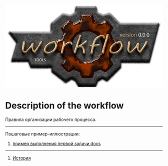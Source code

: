 ﻿[![logo](logo.png)](../README.md "for users")  

Description of the workflow
===========================
Правила организации рабочего процесса.  

----------------------------------------------------------------

Пошаговые пример-иллюстрации:
1. [пример выполнения первой задачи docs](slides/1-docs/main.md)  

----------------------------------------------------------------

1. [История](history.md)  
